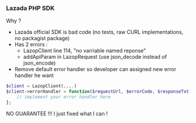### Lazada PHP SDK

Why ?

- Lazada official SDK is bad code (no tests, raw CURL implementations, no packagist package)
- Has 2 errors :
    + LazopClient line 114, "no varriable named reponse"
    + addApiParam in LazopRequest (use json_decode instead of json_encode)
- Remove default error handler so developer can assigned new error handler he want

```php
$client = LazopClient(....)
$client->errorHandler = function($requestUrl, $errorCode, $responseTxt) {
    // implement your error handler here
};
```

NO GUARANTEE !!! I just fixed what I can !
